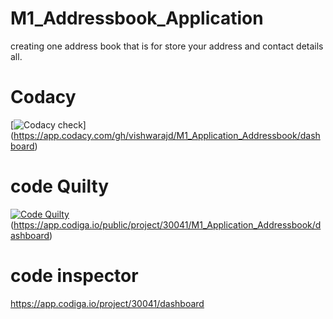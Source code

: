 # M1_Addressbook_Application
creating one address book that is for store your address and contact details all.



# Codacy  

 [![Codacy check](https://app.codacy.com/gh/vishwarajd/M1_Application_Addressbook/dashboard)]
 (https://app.codacy.com/gh/vishwarajd/M1_Application_Addressbook/dashboard)

# code Quilty 

 [![Code Quilty](https://api.codiga.io/project/30041/score/svg)](https://api.codiga.io/project/30041/status/svg)(https://app.codiga.io/public/project/30041/M1_Application_Addressbook/dashboard)
 
 
 # code inspector
 https://app.codiga.io/project/30041/dashboard
